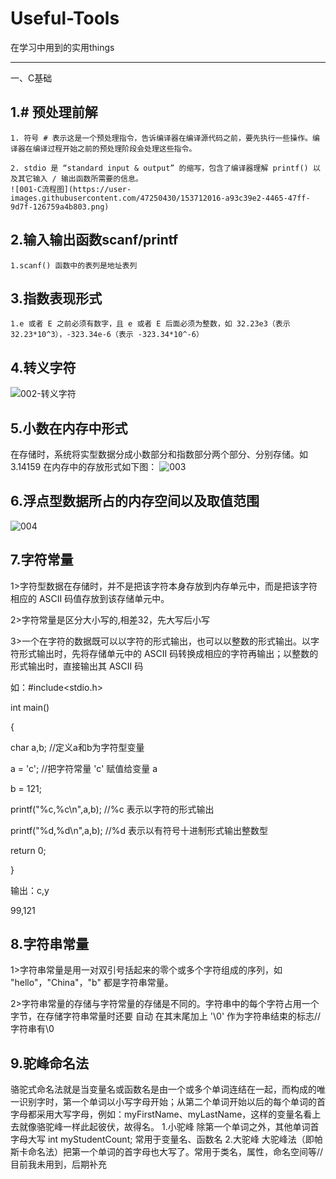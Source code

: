 # Useful-Tools
在学习中用到的实用things

-----------------------------------------------------------------------------------------------------------------------------------------------------------------------------------

一、C基础

1.# 预处理前解
-----------------------------------------------------------------------------------------------------------------------------------------------------------------------------------
    1. 符号 # 表示这是一个预处理指令，告诉编译器在编译源代码之前，要先执行一些操作。编译器在编译过程开始之前的预处理阶段会处理这些指令。
    
    2. stdio 是 “standard input & output” 的缩写，包含了编译器理解 printf() 以及其它输入 / 输出函数所需要的信息。
    ![001-C流程图](https://user-images.githubusercontent.com/47250430/153712016-a93c39e2-4465-47ff-9d7f-126759a4b803.png)
    
2.输入输出函数scanf/printf
-----------------------------------------------------------------------------------------------------------------------------------------------------------------------------------
    1.scanf() 函数中的表列是地址表列
    
3.指数表现形式
-----------------------------------------------------------------------------------------------------------------------------------------------------------------------------------
    1.e 或者 E 之前必须有数字，且 e 或者 E 后面必须为整数，如 32.23e3（表示 32.23*10^3），-323.34e-6（表示 -323.34*10^-6）
    
4.转义字符
---------------------------------------------------------------------------------------------------------------------------------------------------------------------------------
![002-转义字符](https://user-images.githubusercontent.com/47250430/153711918-4f5c2119-e4a3-43dc-8953-a6c168a0f2bd.png)

5.小数在内存中形式
---------------------------------------------------------------------------------------------------------------------------------------------------------------------------------
在存储时，系统将实型数据分成小数部分和指数部分两个部分、分别存储。如 3.14159 在内存中的存放形式如下图：
![003](https://user-images.githubusercontent.com/47250430/153712892-f23cbf06-c89b-41c9-905b-2bdc551fb29c.jpg)

6.浮点型数据所占的内存空间以及取值范围
---------------------------------------------------------------------------------------------------------------------------------------------------------------------------------
![004](https://user-images.githubusercontent.com/47250430/153712915-d93ec30e-66d7-46c6-8718-a8bd9a23e30e.jpg)

7.字符常量
---------------------------------------------------------------------------------------------------------------------------------------------------------------------------------
1>字符型数据在存储时，并不是把该字符本身存放到内存单元中，而是把该字符相应的 ASCII 码值存放到该存储单元中。

2>字符常量是区分大小写的,相差32，先大写后小写

3>一个在字符的数据既可以以字符的形式输出，也可以以整数的形式输出。以字符形式输出时，先将存储单元中的 ASCII 码转换成相应的字符再输出；以整数的形式输出时，直接输出其 ASCII 码

如：#include<stdio.h>

int main()

{

  char a,b;                       //定义a和b为字符型变量
  
  a = 'c';                      //把字符常量 'c' 赋值给变量 a
  
  b = 121;
  
  printf("%c,%c\n",a,b);          //%c 表示以字符的形式输出
  
  printf("%d,%d\n",a,b);          //%d 表示以有符号十进制形式输出整数型
  
  return 0;
  
}


输出：c,y

99,121

8.字符串常量
---------------------------------------------------------------------------------------------------------------------------------------------------------------------------------
1>字符串常量是用一对双引号括起来的零个或多个字符组成的序列，如 "hello"，"China"，"b" 都是字符串常量。

2>字符串常量的存储与字符常量的存储是不同的。字符串中的每个字符占用一个字节，在存储字符串常量时还要 自动 在其末尾加上 '\0' 作为字符串结束的标志//字符串有\0

9.驼峰命名法
---------------------------------------------------------------------------------------------------------------------------------------------------------------------------------
骆驼式命名法就是当变量名或函数名是由一个或多个单词连结在一起，而构成的唯一识别字时，第一个单词以小写字母开始；从第二个单词开始以后的每个单词的首字母都采用大写字母，例如：myFirstName、myLastName，这样的变量名看上去就像骆驼峰一样此起彼伏，故得名。
1.小驼峰
    除第一个单词之外，其他单词首字母大写  int myStudentCount;
    常用于变量名、函数名
2.大驼峰
    大驼峰法（即帕斯卡命名法）把第一个单词的首字母也大写了。常用于类名，属性，命名空间等//目前我未用到，后期补充
    
    
